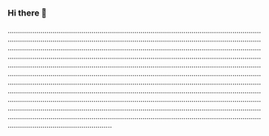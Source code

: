 ### Hi there 👋

.......................................................................................................................................................................................................................................................................................................................................................................................................................................................................................................................................................................................................................................................................................................................................................................................................................................................................................................................................................................................................................................................................................................................................................................................................................................................................................................................................................................................................................................................................